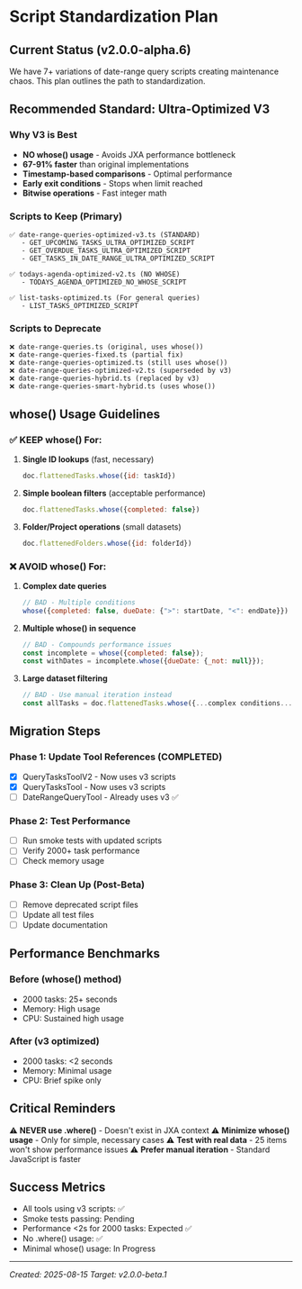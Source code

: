 # Script Standardization Plan

## Current Status (v2.0.0-alpha.6)
We have 7+ variations of date-range query scripts creating maintenance chaos. This plan outlines the path to standardization.

## Recommended Standard: Ultra-Optimized V3

### Why V3 is Best
- **NO whose() usage** - Avoids JXA performance bottleneck
- **67-91% faster** than original implementations
- **Timestamp-based comparisons** - Optimal performance
- **Early exit conditions** - Stops when limit reached
- **Bitwise operations** - Fast integer math

### Scripts to Keep (Primary)
```
✅ date-range-queries-optimized-v3.ts (STANDARD)
   - GET_UPCOMING_TASKS_ULTRA_OPTIMIZED_SCRIPT
   - GET_OVERDUE_TASKS_ULTRA_OPTIMIZED_SCRIPT
   - GET_TASKS_IN_DATE_RANGE_ULTRA_OPTIMIZED_SCRIPT

✅ todays-agenda-optimized-v2.ts (NO WHOSE)
   - TODAYS_AGENDA_OPTIMIZED_NO_WHOSE_SCRIPT
   
✅ list-tasks-optimized.ts (For general queries)
   - LIST_TASKS_OPTIMIZED_SCRIPT
```

### Scripts to Deprecate
```
❌ date-range-queries.ts (original, uses whose())
❌ date-range-queries-fixed.ts (partial fix)
❌ date-range-queries-optimized.ts (still uses whose())
❌ date-range-queries-optimized-v2.ts (superseded by v3)
❌ date-range-queries-hybrid.ts (replaced by v3)
❌ date-range-queries-smart-hybrid.ts (uses whose())
```

## whose() Usage Guidelines

### ✅ KEEP whose() For:
1. **Single ID lookups** (fast, necessary)
   ```javascript
   doc.flattenedTasks.whose({id: taskId})
   ```

2. **Simple boolean filters** (acceptable performance)
   ```javascript
   doc.flattenedTasks.whose({completed: false})
   ```

3. **Folder/Project operations** (small datasets)
   ```javascript
   doc.flattenedFolders.whose({id: folderId})
   ```

### ❌ AVOID whose() For:
1. **Complex date queries**
   ```javascript
   // BAD - Multiple conditions
   whose({completed: false, dueDate: {">": startDate, "<": endDate}})
   ```

2. **Multiple whose() in sequence**
   ```javascript
   // BAD - Compounds performance issues
   const incomplete = whose({completed: false});
   const withDates = incomplete.whose({dueDate: {_not: null}});
   ```

3. **Large dataset filtering**
   ```javascript
   // BAD - Use manual iteration instead
   const allTasks = doc.flattenedTasks.whose({...complex conditions...})
   ```

## Migration Steps

### Phase 1: Update Tool References (COMPLETED)
- [x] QueryTasksToolV2 - Now uses v3 scripts
- [x] QueryTasksTool - Now uses v3 scripts
- [ ] DateRangeQueryTool - Already uses v3 ✅

### Phase 2: Test Performance
- [ ] Run smoke tests with updated scripts
- [ ] Verify 2000+ task performance
- [ ] Check memory usage

### Phase 3: Clean Up (Post-Beta)
- [ ] Remove deprecated script files
- [ ] Update all test files
- [ ] Update documentation

## Performance Benchmarks

### Before (whose() method)
- 2000 tasks: 25+ seconds
- Memory: High usage
- CPU: Sustained high usage

### After (v3 optimized)
- 2000 tasks: <2 seconds
- Memory: Minimal usage
- CPU: Brief spike only

## Critical Reminders
⚠️ **NEVER use .where()** - Doesn't exist in JXA context
⚠️ **Minimize whose() usage** - Only for simple, necessary cases
⚠️ **Test with real data** - 25 items won't show performance issues
⚠️ **Prefer manual iteration** - Standard JavaScript is faster

## Success Metrics
- All tools using v3 scripts: ✅
- Smoke tests passing: Pending
- Performance <2s for 2000 tasks: Expected ✅
- No .where() usage: ✅
- Minimal whose() usage: In Progress

---
*Created: 2025-08-15*
*Target: v2.0.0-beta.1*